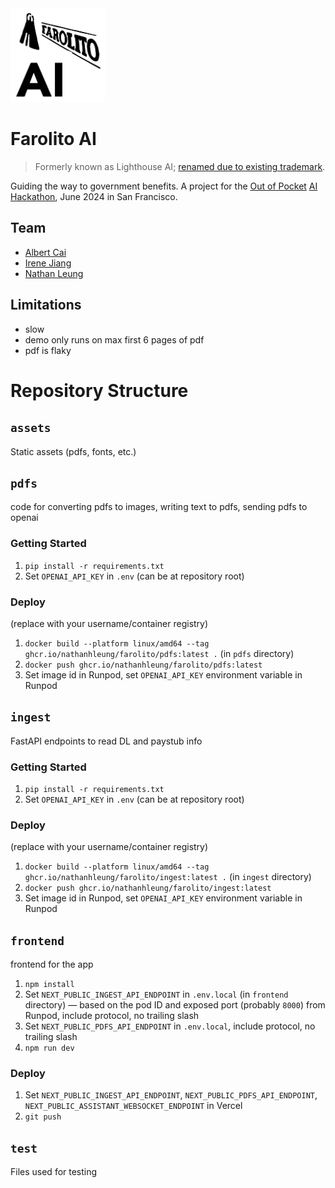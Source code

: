 <img src="./frontend/app/logo.png" alt="Farolito AI logo" height="150px">

# Farolito AI

> Formerly known as Lighthouse AI; [renamed due to existing trademark](./Letter%20re%20Lighthouse%20AI.pdf).

Guiding the way to government benefits. A project for the [Out of Pocket](https://www.outofpocket.health/) [AI Hackathon](https://www.outofpocket.health/ai-hackathon), June 2024 in San Francisco.

## Team

- [Albert Cai](https://www.linkedin.com/in/albert-cai-b1a2b7161)
- [Irene Jiang](https://www.linkedin.com/in/irene-jiang/)
- [Nathan Leung](https://natecation.com)

## Limitations

- slow
- demo only runs on max first 6 pages of pdf
- pdf is flaky

# Repository Structure

## `assets`

Static assets (pdfs, fonts, etc.)

## `pdfs`

code for converting pdfs to images, writing text to pdfs, sending pdfs to openai

### Getting Started

1. `pip install -r requirements.txt`
1. Set `OPENAI_API_KEY` in `.env` (can be at repository root)

### Deploy

(replace with your username/container registry)

1. `docker build --platform linux/amd64 --tag ghcr.io/nathanhleung/farolito/pdfs:latest .` (in `pdfs` directory)
1. `docker push ghcr.io/nathanhleung/farolito/pdfs:latest`
1. Set image id in Runpod, set `OPENAI_API_KEY` environment variable in Runpod

## `ingest`

FastAPI endpoints to read DL and paystub info

### Getting Started

1. `pip install -r requirements.txt`
1. Set `OPENAI_API_KEY` in `.env` (can be at repository root)

### Deploy

(replace with your username/container registry)

1. `docker build --platform linux/amd64 --tag ghcr.io/nathanhleung/farolito/ingest:latest .` (in `ingest` directory)
1. `docker push ghcr.io/nathanhleung/farolito/ingest:latest`
1. Set image id in Runpod, set `OPENAI_API_KEY` environment variable in Runpod

## `frontend`

frontend for the app

1. `npm install`
1. Set `NEXT_PUBLIC_INGEST_API_ENDPOINT` in `.env.local` (in `frontend` directory) — based on the pod ID and exposed port (probably `8000`) from Runpod, include protocol, no trailing slash
1. Set `NEXT_PUBLIC_PDFS_API_ENDPOINT` in `.env.local`, include protocol, no trailing slash
1. `npm run dev`

### Deploy

1. Set `NEXT_PUBLIC_INGEST_API_ENDPOINT`, `NEXT_PUBLIC_PDFS_API_ENDPOINT`, `NEXT_PUBLIC_ASSISTANT_WEBSOCKET_ENDPOINT` in Vercel
1. `git push`

## `test`

Files used for testing
